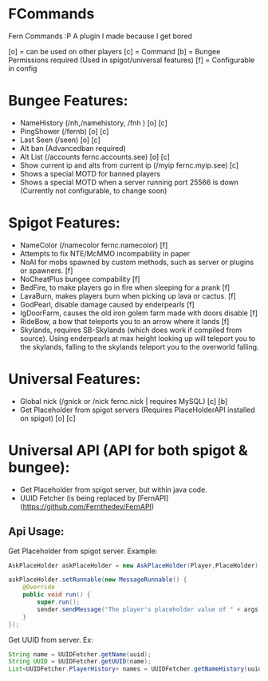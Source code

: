 # FCommands
Fern Commands :P
A plugin I made because I get bored

[o] = can be used on other players
[c] = Command
[b] = Bungee Permissions required (Used in spigot/universal features)
[f] = Configurable in config

# Bungee Features:
- NameHistory (/nh,/namehistory, /fnh ) [o] [c]
- PingShower (/fernb) [o] [c]
- Last Seen (/seen) [o] [c]
- Alt ban (Advancedban required)
- Alt List (/accounts fernc.accounts.see) [o] [c]
- Show current ip and alts from current ip (/myip fernc.myip.see) [c]
- Shows a special MOTD for banned players
- Shows a special MOTD when a server running port 25566 is down (Currently not configurable, to change soon)


# Spigot Features:
- NameColor (/namecolor fernc.namecolor) [f]
- Attempts to fix NTE/McMMO incompability in paper
- NoAI for mobs spawned by custom methods, such as server or plugins or spawners. [f]
- NoCheatPlus bungee compability [f]
- BedFire, to make players go in fire when sleeping for a prank [f]
- LavaBurn, makes players burn when picking up lava or cactus. [f]
- GodPearl, disable damage caused by enderpearls [f]
- IgDoorFarm, causes the old iron golem farm made with doors disable [f]
- RideBow, a bow that teleports you to an arrow where it lands [f]
- Skylands, requires SB-Skylands (which does work if compiled from source). Using enderpearls at max height looking up will teleport you to the skylands, falling to the skylands teleport you to the overworld falling.

# Universal Features:
- Global nick (/gnick or /nick fernc.nick | requires MySQL) [c] [b]
- Get Placeholder from spigot servers (Requires PlaceHolderAPI installed on spigot) [o] [c]

# Universal API (API for both spigot & bungee):
- Get Placeholder from spigot server, but within java code. 
- UUID Fetcher (is being replaced by [FernAPI] (https://github.com/Fernthedev/FernAPI)



## Api Usage:
Get Placeholder from spigot server. Example:
```java
AskPlaceHolder askPlaceHolder = new AskPlaceHolder(Player,PlaceHolder);

askPlaceHolder.setRunnable(new MessageRunnable() {
    @Override
    public void run() {
        super.run();
        sender.sendMessage("The player's placeholder value of " + args[1] + " is " + askPlaceHolder.getPlaceHolderResult());
    }
});
```

Get UUID from server. Ex:
```java
String name = UUIDFetcher.getName(uuid);
String UUID = UUIDFetcher.getUUID(name);
List<UUIDFetcher.PlayerHistory> names = UUIDFetcher.getNameHistory(uuidPlayer);
```
